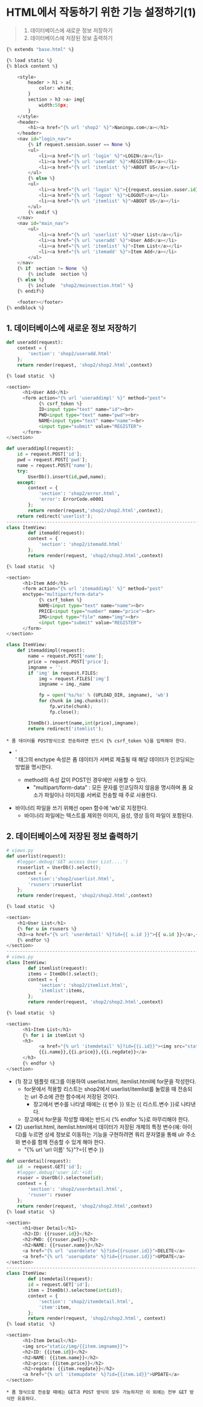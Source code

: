 # HTML에서 작동하기 위한 기능 설정하기(1)

> 1. 데이터베이스에 새로운 정보 저장하기
> 2. 데이터베이스에 저장된 정보 출력하기



```python
{% extends "base.html" %}

{% load static %}
{% block content %}

    <style>
        header > h1 > a{
            color: white;
        }
        section > h3 >a> img{
            width:50px;
        }
    </style>
    <header>
        <h1><a href="{% url 'shop2' %}">Naningu.com</a></h1>
    </header>
    <nav id="login_nav">
        {% if request.session.suser == None %}
        <ul>
            <li><a href="{% url 'login' %}">LOGIN</a></li>
            <li><a href="{% url 'useradd' %}">REGISTER</a></li>
            <li><a href="{% url 'itemlist' %}">ABOUT US</a></li>
        </ul>
        {% else %}
        <ul>
            <li><a href="{% url 'login' %}">{{request.session.suser.id}}</a></li>
            <li><a href="{% url 'logout' %}">LOGOUT</a></li>
            <li><a href="{% url 'itemlist' %}">ABOUT US</a></li>
        </ul>
        {% endif %}
    </nav>
    <nav id="main_nav">
        <ul>
            <li><a href="{% url 'userlist' %}">User List</a></li>
            <li><a href="{% url 'useradd' %}">User Add</a></li>
            <li><a href="{% url 'itemlist' %}">Item List</a></li>
            <li><a href="{% url 'itemadd' %}">Item Add</a></li>
        </ul>
    </nav>
    {% if  section != None  %}
        {% include  section %}
    {% else %}
        {% include  "shop2/mainsection.html" %}
    {% endif%}

    <footer></footer>
{% endblock %}

```



## 1. 데이터베이스에 새로운 정보 저장하기

```python
def useradd(request):
    context = {
        'section': 'shop2/useradd.html'
    };
    return render(request, 'shop2/shop2.html',context)

{% load static  %}

<section>
      <h1>User Add</h1>
      <form action="{% url 'useraddimpl' %}" method="post">
            {% csrf_token %}
            ID<input type="text" name="id"><br>
            PWD<input type="text" name="pwd"><br>
            NAME<input type="text" name="name"><br>
            <input type="submit" value="REGISTER">
      </form>
</section>

def useraddimpl(request):
    id = request.POST['id'];
    pwd = request.POST['pwd'];
    name = request.POST['name'];
    try:
        UserDb().insert(id,pwd,name);
    except:
        context = {
            'section': 'shop2/error.html',
            'error': ErrorCode.e0001
        };
        return render(request,'shop2/shop2.html',context);
    return redirect('userlist');
-------------------------------------------------------------------------------
class ItemView:
        def itemadd(request):
        context = {
            'section': 'shop2/itemadd.html'
        };
        return render(request, 'shop2/shop2.html',context)

{% load static  %}

<section>
      <h1>Item Add</h1>
      <form action="{% url 'itemaddimpl' %}" method="post"
      enctype="multipart/form-data">
            {% csrf_token %}
            NAME<input type="text" name="name"><br>
            PRICE<input type="number" name="price"><br>
            IMG<input type="file" name="img"><br>
            <input type="submit" value="REGISTER">
      </form>
</section>

class ItemView:
	def itemaddimpl(request):
        name = request.POST['name'];
        price = request.POST['price'];
        imgname = '';
        if 'img' in request.FILES:
            img = request.FILES['img']
            imgname = img._name

            fp = open('%s/%s' % (UPLOAD_DIR, imgname), 'wb')
            for chunk in img.chunks():
                fp.write(chunk);
                fp.close();

        ItemDb().insert(name,int(price),imgname);
        return redirect('itemlist');
```

	* 폼 데이터를 POST방식으로 전송하려면 반드시 {% csrf_token %}을 입력해야 한다.
 * '<form>' 태그의 enctype 속성은 폼 데이터가 서버로 제출될 때 해당 데이터가 인코딩되는 방법을 명시한다. 
   	* method의 속성 값이 POST인 경우에만 사용할 수 있다.
      	* "multipart/form-data" : 모든 문자를 인코딩하지 않음을 명시하며 폼 요소가 파일이나 이미지를 서버로 전송할 때 주로 사용한다.
 * 바이너리 파일을 쓰기 위해선 open 함수에 'wb'로 지정한다.
   	* 바이너리 파일에는 텍스트를 제외한 이미지, 음성, 영상 등의 파일이 포함된다.





## 2. 데이터베이스에 저장된 정보 출력하기

```python
# views.py
def userlist(request):
    #logger.debug('GET access User List....')
    rsuserlist = UserDb().select();
    context = {
        'section':'shop2/userlist.html',
        'rsusers':rsuserlist
    };
    return render(request, 'shop2/shop2.html',context)

{% load static  %}

<section>
    <h1>User List</h1>
    {% for u in rsusers %}
    <h3><a href="{% url 'userdetail' %}?id={{ u.id }}">{{ u.id }}</a>,{{ u.name }}</h3>
    {% endfor %}
</section>
-------------------------------------------------------------------------------
# views.py
class ItemView:
        def itemlist(request):
        items = ItemDb().select();
        context = {
            'section': 'shop2/itemlist.html',
            'itemlist':items,
        };
        return render(request, 'shop2/shop2.html',context)

{% load static  %}

<section>
      <h1>Item List</h1>
      {% for i in itemlist %}
      <h3>
            <a href="{% url 'itemdetail' %}?id={{i.id}}"><img src="static/img/{{i.imgname}}">
            {{i.name}},{{i.price}},{{i.regdate}}</a>
      </h3>
      {% endfor %}
</section>
```

 * (1) 장고 템플릿 태그를 이용하여 userlist.html, itemlist.html에 for문을 작성한다.
   	* for문에서 적용할 리스트는 shop2에서 userlist/itemlist를 눌렀을 때 전송되는 url 주소에 관한 함수에서 저장된 것이다.
      	* 장고에서 변수를 나타낼 때에는 {{ 변수 }} 또는 {{ 리스트.변수 }}로 나타낸다. 
   	* 장고에서 for문을 작성할 때에는 반드시 {% endfor %}로 마무리해야 한다.
 * (2) userlist.html, itemlist.html에서 데이터가 저장된 개체의 특정 변수(예: 아이디)를 누르면 상세 정보로 이동하는 기능을 구현하려면 쿼리 문자열을 통해 ulr 주소와 변수를 함께 전송할 수 있게 해야 한다.
   	* "{% url 'url 이름' %}"?={{ 변수 }}



```python
def userdetail(request):
    id  = request.GET['id'];
    #logger.debug('user id:'+id)
    rsuser = UserDb().selectone(id);
    context = {
        'section': 'shop2/userdetail.html',
        'rsuser': rsuser
    };
    return render(request, 'shop2/shop2.html',context)
{% load static  %}

<section>
      <h1>User Detail</h1>
      <h2>ID: {{rsuser.id}}</h2>
      <h2>PWD: {{rsuser.pwd}}</h2>
      <h2>NAME: {{rsuser.name}}</h2>
      <a href="{% url 'userdelete' %}?id={{rsuser.id}}">DELETE</a>
      <a href="{% url 'userupdate' %}?id={{rsuser.id}}">UPDATE</a>
</section>
-------------------------------------------------------------------------------
class ItemView:
        def itemdetail(request):
        id = request.GET['id'];
        item = ItemDb().selectone(int(id));
        context = {
            'section': 'shop2/itemdetail.html',
            'item':item,
        };
        return render(request, 'shop2/shop2.html', context)
{% load static  %}

<section>
      <h1>Item Detail</h1>
      <img src="static/img/{{item.imgname}}">
      <h2>ID: {{item.id}}</h2>
      <h2>NAME: {{item.name}}</h2>
      <h2>price: {{item.price}}</h2>
      <h2>regdate: {{item.regdate}}</h2>
      <a href="{% url 'itemupdate' %}?id={{item.id}}">UPDATE</a>
</section>
```

	* 폼 형식으로 전송할 때에는 GET과 POST 방식이 모두 가능하지만 이 외에는 전부 GET 방식만 유효하다.



